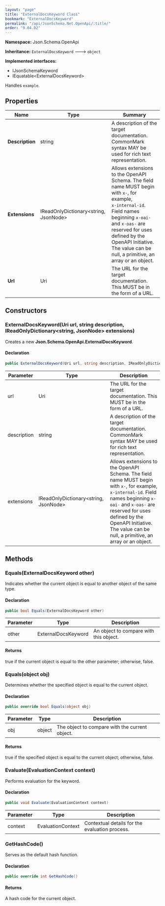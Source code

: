 ```yaml
---
layout: "page"
title: "ExternalDocsKeyword Class"
bookmark: "ExternalDocsKeyword"
permalink: "/api/JsonSchema.Net.OpenApi/:title/"
order: "9.04.02"
---
```

**Namespace:** Json.Schema.OpenApi

**Inheritance:**
`ExternalDocsKeyword`
 🡒 
`object`

**Implemented interfaces:**

- IJsonSchemaKeyword
- IEquatable\<ExternalDocsKeyword\>

Handles `example`.

## Properties

| Name | Type | Summary |
|---|---|---|
| **Description** | string | A description of the target documentation. CommonMark syntax MAY be used for rich text representation. |
| **Extensions** | IReadOnlyDictionary\<string, JsonNode\> | Allows extensions to the OpenAPI Schema. The field name MUST begin with `x-`, for example,<br>`x-internal-id`. Field names beginning `x-oai-` and `x-oas-` are reserved for uses defined by the OpenAPI Initiative.<br>The value can be null, a primitive, an array or an object. |
| **Url** | Uri | The URL for the target documentation. This MUST be in the form of a URL. |

## Constructors

### ExternalDocsKeyword(Uri url, string description, IReadOnlyDictionary\<string, JsonNode\> extensions)

Creates a new **Json.Schema.OpenApi.ExternalDocsKeyword**.

#### Declaration

```c#
public ExternalDocsKeyword(Uri url, string description, IReadOnlyDictionary<string, JsonNode> extensions)
```

| Parameter | Type | Description |
|---|---|---|
| url | Uri | The URL for the target documentation. This MUST be in the form of a URL. |
| description | string | A description of the target documentation. CommonMark syntax MAY be used for rich text representation. |
| extensions | IReadOnlyDictionary\<string, JsonNode\> | Allows extensions to the OpenAPI Schema. The field name MUST begin with `x-`, for example,<br>`x-internal-id`. Field names beginning `x-oai-` and `x-oas-` are reserved for uses defined by the OpenAPI Initiative.<br>The value can be null, a primitive, an array or an object. |


## Methods

### Equals(ExternalDocsKeyword other)

Indicates whether the current object is equal to another object of the same type.

#### Declaration

```c#
public bool Equals(ExternalDocsKeyword other)
```

| Parameter | Type | Description |
|---|---|---|
| other | ExternalDocsKeyword | An object to compare with this object. |


#### Returns

true if the current object is equal to the <paramref name="other">other</paramref> parameter; otherwise, false.

### Equals(object obj)

Determines whether the specified object is equal to the current object.

#### Declaration

```c#
public override bool Equals(object obj)
```

| Parameter | Type | Description |
|---|---|---|
| obj | object | The object to compare with the current object. |


#### Returns

true if the specified object  is equal to the current object; otherwise, false.

### Evaluate(EvaluationContext context)

Performs evaluation for the keyword.

#### Declaration

```c#
public void Evaluate(EvaluationContext context)
```

| Parameter | Type | Description |
|---|---|---|
| context | EvaluationContext | Contextual details for the evaluation process. |


### GetHashCode()

Serves as the default hash function.

#### Declaration

```c#
public override int GetHashCode()
```


#### Returns

A hash code for the current object.

